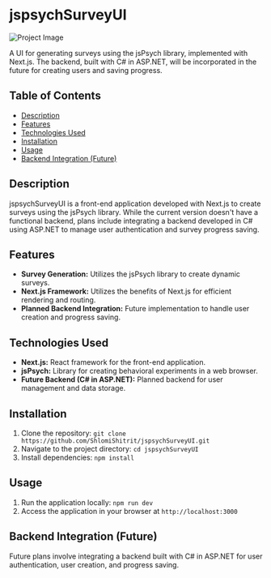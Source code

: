 # jspsychSurveyUI

![Project Image](https://i.ibb.co/sP4D9jK/survey.png)

A UI for generating surveys using the jsPsych library, implemented with Next.js. The backend, built with C# in ASP.NET, will be incorporated in the future for creating users and saving progress.

## Table of Contents

- [Description](#description)
- [Features](#features)
- [Technologies Used](#technologies-used)
- [Installation](#installation)
- [Usage](#usage)
- [Backend Integration (Future)](#backend-integration-future)

## Description

jspsychSurveyUI is a front-end application developed with Next.js to create surveys using the jsPsych library. While the current version doesn't have a functional backend, plans include integrating a backend developed in C# using ASP.NET to manage user authentication and survey progress saving.

## Features

- **Survey Generation:** Utilizes the jsPsych library to create dynamic surveys.
- **Next.js Framework:** Utilizes the benefits of Next.js for efficient rendering and routing.
- **Planned Backend Integration:** Future implementation to handle user creation and progress saving.

## Technologies Used

- **Next.js:** React framework for the front-end application.
- **jsPsych:** Library for creating behavioral experiments in a web browser.
- **Future Backend (C# in ASP.NET):** Planned backend for user management and data storage.

## Installation

1. Clone the repository: `git clone https://github.com/ShlomiShitrit/jspsychSurveyUI.git`
2. Navigate to the project directory: `cd jspsychSurveyUI`
3. Install dependencies: `npm install`

## Usage

1. Run the application locally: `npm run dev`
2. Access the application in your browser at `http://localhost:3000`

## Backend Integration (Future)

Future plans involve integrating a backend built with C# in ASP.NET for user authentication, user creation, and progress saving.

